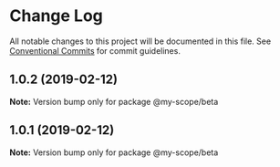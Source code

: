 # Change Log

All notable changes to this project will be documented in this file.
See [Conventional Commits](https://conventionalcommits.org) for commit guidelines.

## 1.0.2 (2019-02-12)

**Note:** Version bump only for package @my-scope/beta





## 1.0.1 (2019-02-12)

**Note:** Version bump only for package @my-scope/beta
